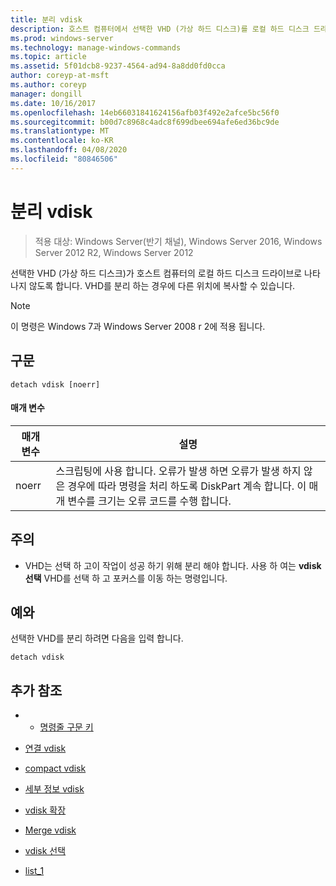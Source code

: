 ```yaml
---
title: 분리 vdisk
description: 호스트 컴퓨터에서 선택한 VHD (가상 하드 디스크)를 로컬 하드 디스크 드라이브로 표시 하지 않도록 하는 detach vdisk에 대 한 Windows 명령 항목입니다.
ms.prod: windows-server
ms.technology: manage-windows-commands
ms.topic: article
ms.assetid: 5f01dcb8-9237-4564-ad94-8a8dd0fd0cca
author: coreyp-at-msft
ms.author: coreyp
manager: dongill
ms.date: 10/16/2017
ms.openlocfilehash: 14eb66031841624156afb03f492e2afce5bc56f0
ms.sourcegitcommit: b00d7c8968c4adc8f699dbee694afe6ed36bc9de
ms.translationtype: MT
ms.contentlocale: ko-KR
ms.lasthandoff: 04/08/2020
ms.locfileid: "80846506"
---
```

# <a name="detach-vdisk"></a>분리 vdisk

>적용 대상: Windows Server(반기 채널), Windows Server 2016, Windows Server 2012 R2, Windows Server 2012

선택한 VHD (가상 하드 디스크)가 호스트 컴퓨터의 로컬 하드 디스크 드라이브로 나타나지 않도록 합니다. VHD를 분리 하는 경우에 다른 위치에 복사할 수 있습니다.  
  
> [!NOTE]  
> 이 명령은 Windows 7과 Windows Server 2008 r 2에 적용 됩니다.  
  
## <a name="syntax"></a>구문  
  
```  
detach vdisk [noerr]  
```  
  
#### <a name="parameters"></a>매개 변수  
  
|매개 변수|설명|  
|-------|--------|  
|noerr|스크립팅에 사용 합니다. 오류가 발생 하면 오류가 발생 하지 않은 경우에 따라 명령을 처리 하도록 DiskPart 계속 합니다. 이 매개 변수를 크기는 오류 코드를 수행 합니다.|  
  
## <a name="remarks"></a>주의  
  
-   VHD는 선택 하 고이 작업이 성공 하기 위해 분리 해야 합니다. 사용 하 여는 **vdisk 선택** VHD를 선택 하 고 포커스를 이동 하는 명령입니다.  
  
## <a name="examples"></a><a name=BKMK_Examples></a>예와  
선택한 VHD를 분리 하려면 다음을 입력 합니다.  
  
```  
detach vdisk  
```  
  
## <a name="additional-references"></a>추가 참조  
  
-   - [명령줄 구문 키](command-line-syntax-key.md)  
  
-   [연결 vdisk](attach-vdisk.md)  
  
-   [compact vdisk](compact-vdisk.md)  

-   [세부 정보 vdisk](detail-vdisk.md)  
  
-   [vdisk 확장](expand-vdisk.md)  
  
-   [Merge vdisk](merge-vdisk.md)  
  
-   [vdisk 선택](select-vdisk.md)  
  
-   [list_1](list_1.md)  
  

